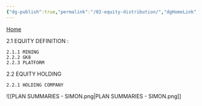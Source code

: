 ```yaml
---
{"dg-publish":true,"permalink":"/02-equity-distribution/","dgHomeLink":false,"dgPassFrontmatter":false}
---
```


[Home](https://celsiusneo2022.netlify.app/)

2.1 EQUITY DEFINITION : 
    
    2.1.1 MINING
    2.2.2 GK8
    2.2.3 PLATFORM

2.2 EQUITY HOLDING

	2.2.1 HOLDING COMPANY
![[PLAN SUMMARIES - SIMON.png|PLAN SUMMARIES - SIMON.png]]
	

